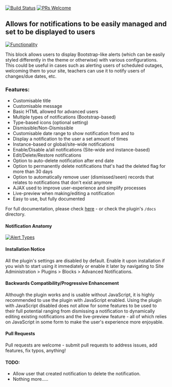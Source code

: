 [![Build Status](https://travis-ci.org/learningworks/moodle-block_advnotifications.svg?branch=master)](https://travis-ci.org/learningworks/moodle-block_advnotifications)
[![PRs Welcome](https://img.shields.io/badge/PRs-welcome-brightgreen.svg)](README.md)

## Allows for notifications to be easily managed and set to be displayed to users

[![Functionality](docs/AdvNotifications.gif)](docs/AdvNotifications.gif)

This block allows users to display Bootstrap-like alerts (which can be easily styled differently in the theme or otherwise) with various configurations.
This could be useful in cases such as alerting users of scheduled outages, welcoming them to your site, teachers can use it to notify users of changes/due dates, etc.


### Features:

* Customisable title
* Customisable message
* Basic HTML allowed for advanced users
* Multiple types of notifications (Bootstrap-based)
* Type-based icons (optional setting)
* Dismissible/Non-Dismissible
* Customisable date range to show notification from and to
* Display a notification to the user a set amount of times
* Instance-based or global/site-wide notifications
* Enable/Disable a/all notifications (Site-wide and instance-based)
* Edit/Delete/Restore notifications
* Option to auto-delete notification after end date
* Option to permanently delete notifications that's had the deleted flag for more than 30 days
* Option to automatically remove user (dismissed/seen) records that relates to notifications that don't exist anymore
* AJAX used to improve user-experience and simplify processes
* Live-preview when making/editing a notification
* Easy to use, but fully documented

For full documentation, please check [here](docs/AdvancedNotifications.pdf) - or check the plugin's `/docs` directory.


#### Notification Anatomy

[![Alert Types](docs/AlertTypes.png)](docs/AlertTypes.png)


#### Installation Notice

All the plugin's settings are disabled by default. Enable it upon installation if you wish to start using it immediately or enable it later by navigating to Site Administration > Plugins > Blocks > Advanced Notifications. 


#### Backwards Compatibility/Progressive Enhancement

Although the plugin works and is usable without JavaScript, it is highly recommended to use the plugin with JavaScript enabled.
Using the plugin with JavaScript disabled does not allow for some features to be used to their full potential ranging from
dismissing a notification to dynamically editing existing notifications and the live-preview feature - all of which relies on
JavaScript in some form to make the user's experience more enjoyable.


#### Pull Requests

Pull requests are welcome - submit pull requests to address issues, add features, fix typos, anything!


#### TODO:

* Allow user that created notification to delete the notification. 
* Nothing more.....